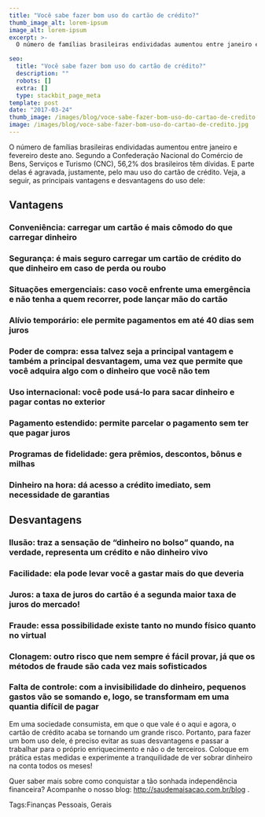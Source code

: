 ```yaml
---
title: "Você sabe fazer bom uso do cartão de crédito?"
thumb_image_alt: lorem-ipsum
image_alt: lorem-ipsum
excerpt: >-
  O número de famílias brasileiras endividadas aumentou entre janeiro e fevereiro deste ano. Segundo a Confederação Nacional do Comércio de Bens, Serviços e Turismo (CNC), 56,2% dos brasileiros têm dívidas. E parte delas é agravada, justamente, pelo mau uso do cartão de crédito. Veja, a seguir, as principais vantagens e desvantagens do uso dele:

seo:
  title: "Você sabe fazer bom uso do cartão de crédito?"
  description: ""
  robots: []
  extra: []
  type: stackbit_page_meta
template: post
date: "2017-03-24"
thumb_image: /images/blog/voce-sabe-fazer-bom-uso-do-cartao-de-credito.jpg
image: /images/blog/voce-sabe-fazer-bom-uso-do-cartao-de-credito.jpg
---
```


O número de famílias brasileiras endividadas aumentou entre janeiro e fevereiro deste ano. Segundo a Confederação Nacional do Comércio de Bens, Serviços e Turismo (CNC), 56,2% dos brasileiros têm dívidas. E parte delas é agravada, justamente, pelo mau uso do cartão de crédito. Veja, a seguir, as principais vantagens e desvantagens do uso dele:

## Vantagens

### Conveniência: carregar um cartão é mais cômodo do que carregar dinheiro

### Segurança: é mais seguro carregar um cartão de crédito do que dinheiro em caso de perda ou roubo

### Situações emergenciais: caso você enfrente uma emergência e não tenha a quem recorrer, pode lançar mão do cartão

### Alívio temporário: ele permite pagamentos em até 40 dias sem juros

### Poder de compra: essa talvez seja a principal vantagem e também a principal desvantagem, uma vez que permite que você adquira algo com o dinheiro que você não tem

### Uso internacional: você pode usá-lo para sacar dinheiro e pagar contas no exterior

### Pagamento estendido: permite parcelar o pagamento sem ter que pagar juros

### Programas de fidelidade: gera prêmios, descontos, bônus e milhas

### Dinheiro na hora: dá acesso a crédito imediato, sem necessidade de garantias

## Desvantagens

### Ilusão: traz a sensação de “dinheiro no bolso” quando, na verdade, representa um crédito e não dinheiro vivo

### Facilidade: ela pode levar você a gastar mais do que deveria

### Juros: a taxa de juros do cartão é a segunda maior taxa de juros do mercado!

### Fraude: essa possibilidade existe tanto no mundo físico quanto no virtual

### Clonagem: outro risco que nem sempre é fácil provar, já que os métodos de fraude são cada vez mais sofisticados

### Falta de controle: com a invisibilidade do dinheiro, pequenos gastos vão se somando e, logo, se transformam em uma quantia difícil de pagar

Em uma sociedade consumista, em que o que vale é o aqui e agora, o cartão de crédito acaba se tornando um grande risco. Portanto, para fazer um bom uso dele, é preciso evitar as suas desvantagens e passar a trabalhar para o próprio enriquecimento e não o de terceiros. Coloque em prática estas medidas e experimente a tranquilidade de ver sobrar dinheiro na conta todos os meses!

Quer saber mais sobre como conquistar a tão sonhada independência financeira? Acompanhe o nosso blog: http://saudemaisacao.com.br/blog .

Tags:Finanças Pessoais, Gerais
